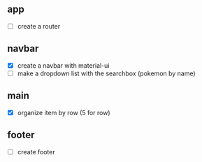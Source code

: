 ## app
- [ ] create a router

## navbar
- [x] create a navbar with material-ui
- [ ] make a dropdown list with the searchbox (pokemon by name)

## main
- [x] organize item by row (5 for row)

## footer

- [ ] create footer
